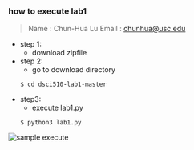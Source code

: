 ### how to execute lab1
> Name : Chun-Hua Lu
> Email : chunhua@usc.edu

- step 1:
    - download zipfile
- step 2:
    - go to download directory
    ```
    $ cd dsci510-lab1-master
    ```
- step3:
    - execute lab1.py
    ```
    $ python3 lab1.py
    ```

![sample execute](https://i.imgur.com/uidb5M5.png)
